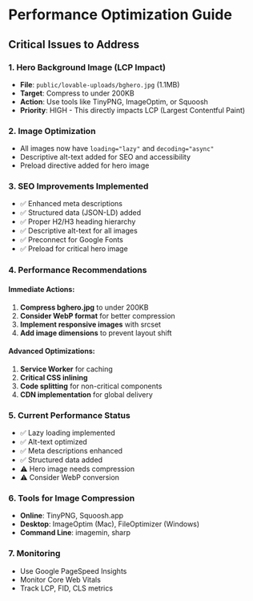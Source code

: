 # Performance Optimization Guide

## Critical Issues to Address

### 1. Hero Background Image (LCP Impact)
- **File**: `public/lovable-uploads/bghero.jpg` (1.1MB)
- **Target**: Compress to under 200KB
- **Action**: Use tools like TinyPNG, ImageOptim, or Squoosh
- **Priority**: HIGH - This directly impacts LCP (Largest Contentful Paint)

### 2. Image Optimization
- All images now have `loading="lazy"` and `decoding="async"`
- Descriptive alt-text added for SEO and accessibility
- Preload directive added for hero image

### 3. SEO Improvements Implemented
- ✅ Enhanced meta descriptions
- ✅ Structured data (JSON-LD) added
- ✅ Proper H2/H3 heading hierarchy
- ✅ Descriptive alt-text for all images
- ✅ Preconnect for Google Fonts
- ✅ Preload for critical hero image

### 4. Performance Recommendations

#### Immediate Actions:
1. **Compress bghero.jpg** to under 200KB
2. **Consider WebP format** for better compression
3. **Implement responsive images** with srcset
4. **Add image dimensions** to prevent layout shift

#### Advanced Optimizations:
1. **Service Worker** for caching
2. **Critical CSS inlining**
3. **Code splitting** for non-critical components
4. **CDN implementation** for global delivery

### 5. Current Performance Status
- ✅ Lazy loading implemented
- ✅ Alt-text optimized
- ✅ Meta descriptions enhanced
- ✅ Structured data added
- ⚠️ Hero image needs compression
- ⚠️ Consider WebP conversion

### 6. Tools for Image Compression
- **Online**: TinyPNG, Squoosh.app
- **Desktop**: ImageOptim (Mac), FileOptimizer (Windows)
- **Command Line**: imagemin, sharp

### 7. Monitoring
- Use Google PageSpeed Insights
- Monitor Core Web Vitals
- Track LCP, FID, CLS metrics 